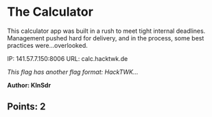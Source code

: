 # The Calculator

This calculator app was built in a rush to meet tight internal deadlines. Management pushed hard for delivery, and in the process, some best practices were...overlooked.

IP: 141.57.7.150:8006
URL: calc.hacktwk.de

_This flag has another flag format: HackTWK..._

__Author: KlnSdr__

## Points: 2